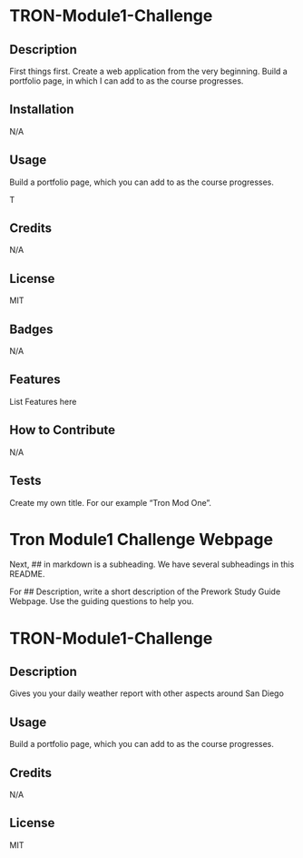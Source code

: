 # TRON-Module1-Challenge

## Description

First things first. Create a web application from the very beginning. Build a portfolio page, in which I can add to as the course progresses. 



## Installation

N/A

## Usage

Build a portfolio page, which you can add to as the course progresses.

T
## Credits

N/A

## License

MIT

## Badges

N/A

## Features

List Features here

## How to Contribute

N/A

## Tests

Create my own title. For our example  “Tron Mod One”.
  # Tron Module1 Challenge Webpage
Next, ## in markdown is a subheading. We have several subheadings in this README.

For ## Description, write a short description of the Prework Study Guide Webpage. Use the guiding questions to help you.


# TRON-Module1-Challenge

## Description

Gives you your daily weather report with other aspects around San Diego


## Usage

Build a portfolio page, which you can add to as the course progresses.

## Credits

N/A

## License

MIT
